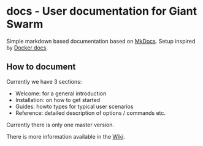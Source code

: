 # docs - User documentation for Giant Swarm

Simple markdown based documentation based on [MkDocs](http://www.mkdocs.org/). Setup inspired by [Docker docs](https://github.com/dotcloud/docker/tree/master/docs).

## How to document

Currently we have 3 sections:
  * Welcome: for a general introduction
  * Installation: on how to get started
  * Guides: howto types for typical user scenarios
  * Reference: detailed description of options / commands etc.

Currently there is only one master version. 

There is more information available in the [Wiki](https://git.giantswarm.io/giantswarm/docs/wikis/home).